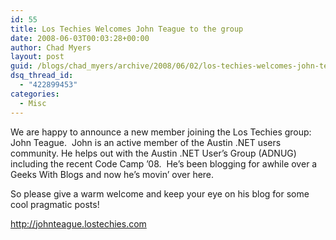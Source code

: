 ```yaml
---
id: 55
title: Los Techies Welcomes John Teague to the group
date: 2008-06-03T00:03:28+00:00
author: Chad Myers
layout: post
guid: /blogs/chad_myers/archive/2008/06/02/los-techies-welcomes-john-teague-to-the-group.aspx
dsq_thread_id:
  - "422899453"
categories:
  - Misc
---
```

We are happy to announce a new member joining the Los Techies group: John Teague.&nbsp; John is an active member of the Austin .NET users community. He helps out with the Austin .NET User&#8217;s Group (ADNUG) including the recent Code Camp &#8217;08.&nbsp; He&#8217;s been blogging for awhile over a Geeks With Blogs and now he&#8217;s movin&#8217; over here.&nbsp; 

So please give a warm welcome and keep your eye on his blog for some cool pragmatic posts!

<http://johnteague.lostechies.com>